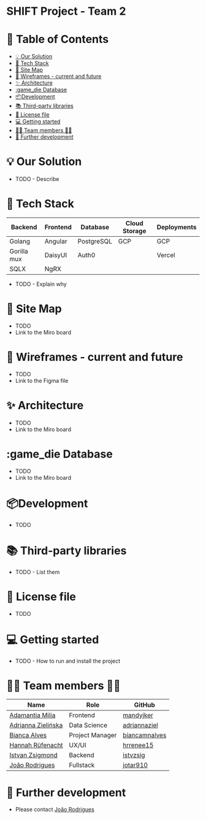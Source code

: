 # SHIFT Project - Team 2

# :bookmark_tabs: Table of Contents
<!-- TOC -->
* [:bulb: Our Solution](#bulb-our-solution)
* [:toolbox: Tech Stack](#toolbox-tech-stack)
* [:dart: Site Map](#dart-site-map)
* [:art: Wireframes - current and future](#art-wireframes---current-and-future)
* [:sparkles: Architecture](#sparkles-architecture)
* [:game_die Database](#gamedie-database)
* [:package:Development](#packagedevelopment)
* [:books: Third-party libraries](#books-third-party-libraries)
* [:memo: License file](#memo-license-file)
* [:computer: Getting started](#computer-getting-started)
* [:woman_technologist: Team members :man_technologist:](#womantechnologist-team-members-mantechnologist)
* [:pushpin: Further development](#pushpin-further-development)
<!-- TOC -->

# :bulb: Our Solution
* TODO - Describe

# :toolbox: Tech Stack
| Backend     | Frontend | Database | Cloud Storage | Deployments |
|-------------|----------|----------|---------------|-------------|
| Golang      |Angular   |PostgreSQL| GCP           | GCP         |
| Gorilla mux |DaisyUI   |Auth0     |               | Vercel      |
| SQLX        |NgRX      |          |               |             |

* TODO - Explain why

# :dart: Site Map
* TODO
* Link to the Miro board

# :art: Wireframes - current and future
* TODO
* Link to the Figma file
 
# :sparkles: Architecture
* TODO
* Link to the Miro board

# :game_die Database
* TODO
* Link to the Miro board

# :package:Development
* TODO

# :books: Third-party libraries
* TODO - List them

# :memo: License file
* TODO

# :computer: Getting started
* TODO - How to run and install the project

# :woman_technologist: Team members :man_technologist:
| Name                                                                         | Role            | GitHub                                            |
|------------------------------------------------------------------------------|-----------------|---------------------------------------------------|
| [Adamantia Milia](https://www.linkedin.com/in/adamantia-milia/)              | Frontend        | [mandyjker](https://github.com/mandyjker)         |
| [Adrianna Zielińska](https://www.linkedin.com/in/adriannazielinska/)         | Data Science    | [adriannaziel](https://github.com/adriannaziel)   |
| [Bianca Alves](https://www.linkedin.com/in/biancaalves/)                     | Project Manager | [biancamnalves](https://github.com/biancamnalves) |
| [Hannah Rüfenacht](https://www.linkedin.com/in/hannahrufenacht/)             | UX/UI           | [hrrenee15](https://github.com/hrrenee15)         |
| [Istvan Zsigmond](https://www.linkedin.com/in/istvan-zsigmond/)              | Backend         | [istvzsig](https://github.com/istvzsig)           |
| [João Rodrigues](https://www.linkedin.com/in/jo%C3%A3o-rodrigues-84268613b/) | Fullstack       | [jotar910](https://github.com/jotar910)           |

# :pushpin: Further development
* Please contact [João Rodrigues](https://www.linkedin.com/in/jo%C3%A3o-rodrigues-84268613b/)